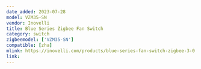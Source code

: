 ```yaml
---
date_added: 2023-07-28
model: VZM35-SN
vendor: Inovelli
title: Blue Series Zigbee Fan Switch
category: switch
zigbeemodel: ['VZM35-SN']
compatible: [zha]
mlink: https://inovelli.com/products/blue-series-fan-switch-zigbee-3-0
link: 
---
```

